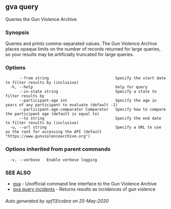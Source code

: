 ## gva query

Queries the Gun Violence Archive

### Synopsis

Queries and prints comma-separated values. The Gun Violence Archive places opaque limits on the number of records returned for large queries, so your results may be artificially truncated for large queries.

### Options

```
      --from string                             Specify the start date to filter results by (inclusive)
  -h, --help                                    help for query
      --in-state string                         Specify a state to filter results by
      --participant-age int                     Specify the age in years of any participant to evaluate (default -1)
      --participant-age-comparator Comparator   Specify how to compare the participant age (default is equal to)
      --to string                               Specify the end date to filter results by (inclusive)
  -u, --url string                              Specify a URL to use as the root for accessing the API (default "https://www.gunviolencearchive.org")
```

### Options inherited from parent commands

```
  -v, --verbose   Enable verbose logging
```

### SEE ALSO

* [gva](gva.md)	 - Unofficial command line interface to the Gun Violence Archive
* [gva query incidents](gva_query_incidents.md)	 - Returns results as incidences of gun violence

###### Auto generated by spf13/cobra on 25-May-2020
